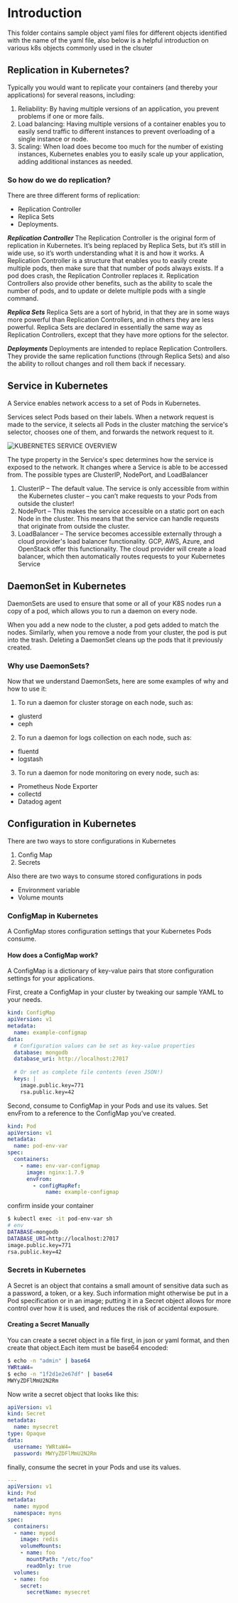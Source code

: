 # Introduction #
This folder contains sample object yaml files for different objects identified with the name of the yaml file, also below is a helpful introduction on various k8s objects commonly used in the clsuter

## Replication in Kubernetes? ##
Typically you would want to replicate your containers (and thereby your applications) for several reasons, including:
1. Reliability: By having multiple versions of an application, you prevent problems if one or more fails.
2. Load balancing: Having multiple versions of a container enables you to easily send traffic to different instances to prevent overloading of a single instance or node. 
3. Scaling: When load does become too much for the number of existing instances, Kubernetes enables you to easily scale up your application, adding additional instances as needed.

### So how do we do replication? ###
There are three different forms of replication: 
* Replication Controller
* Replica Sets
* Deployments.

***Replication Controller***
The Replication Controller is the original form of replication in Kubernetes.  It’s being replaced by Replica Sets, but it’s still in wide use, so it’s worth understanding what it is and how it works. A Replication Controller is a structure that enables you to easily create multiple pods, then make sure that that number of pods always exists. If a pod does crash, the Replication Controller replaces it. Replication Controllers also provide other benefits, such as the ability to scale the number of pods, and to update or delete multiple pods with a single command.

***Replica Sets***
Replica Sets are a sort of hybrid, in that they are in some ways more powerful than Replication Controllers, and in others they are less powerful. Replica Sets are declared in essentially the same way as Replication Controllers, except that they have more options for the selector.

***Deployments***
Deployments are intended to replace Replication Controllers.  They provide the same replication functions (through Replica Sets) and also the ability to rollout changes and roll them back if necessary.

## Service in Kubernetes ##
A Service enables network access to a set of Pods in Kubernetes.

Services select Pods based on their labels. When a network request is made to the service, it selects all Pods in the cluster matching the service's selector, chooses one of them, and forwards the network request to it.

<img src="https://github.com/kamitu-sm/kubernetes/blob/master/Workloads%20Using%20YAML/Sample%20YAML/service.png" alt="KUBERNETES SERVICE OVERVIEW">

The type property in the Service's spec determines how the service is exposed to the network. It changes where a Service is able to be accessed from. The possible types are ClusterIP, NodePort, and LoadBalancer

1. ClusterIP – The default value. The service is only accessible from within the Kubernetes cluster – you can’t make requests to your Pods from outside the cluster!
2. NodePort – This makes the service accessible on a static port on each Node in the cluster. This means that the service can handle requests that originate from outside the cluster.
3. LoadBalancer – The service becomes accessible externally through a cloud provider's load balancer functionality. GCP, AWS, Azure, and OpenStack offer this functionality. The cloud provider will create a load balancer, which then automatically routes requests to your Kubernetes Service

## DaemonSet in Kubernetes ##
DaemonSets are used to ensure that some or all of your K8S nodes run a copy of a pod, which allows you to run a daemon on every node.

When you add a new node to the cluster, a pod gets added to match the nodes. Similarly, when you remove a node from your cluster, the pod is put into the trash. Deleting a DaemonSet cleans up the pods that it previously created.

### Why use DaemonSets? ###
Now that we understand DaemonSets, here are some examples of why and how to use it:

1. To run a daemon for cluster storage on each node, such as:
* glusterd
* ceph
2. To run a daemon for logs collection on each node, such as:
* fluentd
* logstash
3. To run a daemon for node monitoring on every node, such as:
* Prometheus Node Exporter
* collectd
* Datadog agent

## Configuration in Kubernetes ##
There are two ways to store configurations in Kubernetes
1. Config Map
2. Secrets

Also there are two ways to consume stored configurations in pods
* Environment variable
* Volume mounts

### ConfigMap in Kubernetes ###
A ConfigMap stores configuration settings that your Kubernetes Pods consume.

#### How does a ConfigMap work? ####
A ConfigMap is a dictionary of key-value pairs that store configuration settings for your applications. 

First, create a ConfigMap in your cluster by tweaking our sample YAML to your needs.

```yaml
kind: ConfigMap 
apiVersion: v1 
metadata:
  name: example-configmap 
data:
  # Configuration values can be set as key-value properties
  database: mongodb
  database_uri: http://localhost:27017
  
  # Or set as complete file contents (even JSON!)
  keys: | 
    image.public.key=771 
    rsa.public.key=42
```
Second, consume to ConfigMap in your Pods and use its values. Set envFrom to a reference to the ConfigMap you’ve created.

```yaml
kind: Pod 
apiVersion: v1 
metadata:
  name: pod-env-var 
spec:
  containers:
    - name: env-var-configmap
      image: nginx:1.7.9 
      envFrom:
        - configMapRef:
            name: example-configmap
```

confirm inside your container

```bash
$ kubectl exec -it pod-env-var sh
# env
DATABASE=mongodb
DATABASE_URI=http://localhost:27017
image.public.key=771
rsa.public.key=42
```

### Secrets in Kubernetes ###
A Secret is an object that contains a small amount of sensitive data such as a password, a token, or a key. Such information might otherwise be put in a Pod specification or in an image; putting it in a Secret object allows for more control over how it is used, and reduces the risk of accidental exposure.

#### Creating a Secret Manually ####
You can create a secret object in a file first, in json or yaml format, and then create that object.Each item must be base64 encoded:

```bash
$ echo -n "admin" | base64
YWRtaW4=
$ echo -n "1f2d1e2e67df" | base64
MWYyZDFlMmU2N2Rm
```

Now write a secret object that looks like this:
```yaml
apiVersion: v1
kind: Secret
metadata:
  name: mysecret
type: Opaque
data:
  username: YWRtaW4=
  password: MWYyZDFlMmU2N2Rm
```
finally, consume the secret in your Pods and use its values.

```yaml
---
apiVersion: v1
kind: Pod
metadata:
  name: mypod
  namespace: myns
spec:
  containers:
  - name: mypod
    image: redis
    volumeMounts:
    - name: foo
      mountPath: "/etc/foo"
      readOnly: true
  volumes:
  - name: foo
    secret:
      secretName: mysecret
```
